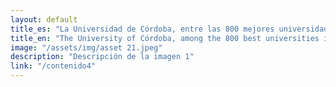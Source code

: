 ```yaml
---
layout: default
title_es: "La Universidad de Córdoba, entre las 800 mejores universidades del mundo según el último ranking THE"
title_en: "The University of Córdoba, among the 800 best universities in the world according to the latest THE ranking"
image: "/assets/img/asset 21.jpeg"
description: "Descripción de la imagen 1"
link: "/contenido4"
---
```



